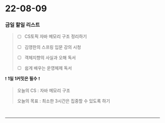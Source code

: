 # 22-08-09
### 금일 할일 리스트

> - [ ] CS토픽 자바 메모리 구조 정리하기
>
> - [ ] 김영한의 스프링 입문 강의 시청
>
> - [ ] 객체지향의 사실과 오해 독서
> 
> - [ ] 쉽게 배우는 운영체제 독서
    <br/>

❗ **1일 1커밋은 필수** ❗
> 오늘의 CS :  자바 메모리 구조
>
> 오늘의 목표 :  최소한 3시간은 집중할 수 있도록 하기
<br/>

------------ 